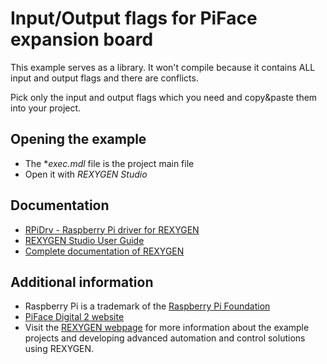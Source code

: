 Input/Output flags for PiFace expansion board
=============================================

This example serves as a library. It won't compile because it contains ALL input and output 
flags and there are conflicts.

Pick only the input and output flags which you need and copy&paste them into your project.

## Opening the example ##
- The **exec.mdl* file is the project main file
- Open it with *REXYGEN Studio*

## Documentation ##

- [RPiDrv - Raspberry Pi driver for REXYGEN](https://www.rexygen.com/doc/PDF/ENGLISH/RPiDrv_ENG.pdf)
- [REXYGEN Studio User Guide](https://www.rexygen.com/doc/PDF/ENGLISH/RexygenStudio_ENG.pdf)
- [Complete documentation of REXYGEN](http://www.rexygen.com/documentation-and-support)

## Additional information ##

- Raspberry Pi is a trademark of the [Raspberry Pi Foundation](http://www.raspberrypi.org)
- [PiFace Digital 2 website](http://www.piface.org.uk/products/piface_digital_2/)
- Visit the [REXYGEN webpage](http://www.rexygen.com) 
for more information about the example projects and developing advanced 
automation and control solutions using REXYGEN.